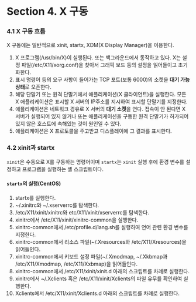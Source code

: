 # Section 4. X 구동

### 4.1 X 구동 흐름

X 구동에는 일반적으로 xinit, startx, XDM\(X Display Manager\)을 이용한다.

1. X 프로그램\(/usr/bin/X\)이 실행된다. 또는 백그라운드에서 동작하고 있다. X는 설정 파일\(/etc/X11/xorg.conf\)을 찾아서 그래픽 보드 등의 설정을 읽어들이고 초기화한다.
2. 표시 명령어 등의 요구 사항이 들어가는 TCP 포트\(보통 6000\)의 소켓을 **대기 가능 상태**로 오픈한다.
3. 해당 단말기 또는 원격 단말기에서 애플리케이션\(X 클라이언트\)을 실행한다. 모든 X 애플리케이션은 표시할 X 서버의 IP주소를 지시하여 표시할 단말기를 지정한다.
4. 애플리케이션은 네트워크 경유로 X 서버의 **대기 소켓**을 연다. 접속이 안 된다면 X 서버가 실행되어 있지 않거나 또는 애플리케이션을 구동한 원격 단말기가 허가되어 있지 않은 호스트에 속해있는 것이 원인일 수 있다.
5. 애플리케이션은 X 프로토콜을 주고받고 디스플레이에 그 결과를 표시한다.

### 4.2 xinit과 startx

`xinit`은 수동으로 X를 구동하는 명령어이며 `startx`는 `xinit` 실행 후에 환경 변수를 설정하고 프로그램을 실행하는 셸 스크립트이다.

#### `startx`의 실행\(CentOS\)

1. startx를 실행한다.
2. ~/.xinitrc와 ~/.xserverrc를 탐색한다.
3. /etc/X11/xinit/xinitrc와 etc/X11/xinit/xserverrc를 탐색한다.
4. xinitrc에서 /etc/X11/xinit/xinitrc-common을 실행한다.
5. xinitrc-common에서 /etc/profile.d/lang.sh를 실행하여 언어 관련 환경 변수를 지정한다.
6. xinitrc-common에서 리소스 파일\(~/.Xresources와 /etc/X11/Xresources\)을 읽어들인다.
7. xinitrc-common에서 키보드 설정 파일\(~/.Xmodmap, ~/.Xkbmap과 /etc/X11/Xmodmap, /etc/X11/Xxbmap\)을 읽어들인다.
8. xinitrc-common에서 /etc/X11/xinit/xinit.d 아래의 스크립트를 차례로 실행한다.
9. xinitrc에서 ~/.Xclients 혹은 /etc/X11/xinit/Xclients의 파일 유무를 확인하여 실행한다.
10. Xclients에서 /etc/X11/xinit/Xclients.d 아래의 스크립트를 차례로 실행한다.



